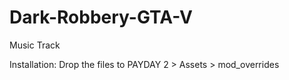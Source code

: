 # Dark-Robbery-GTA-V
Music Track

Installation:
Drop the files to PAYDAY 2 > Assets > mod_overrides
